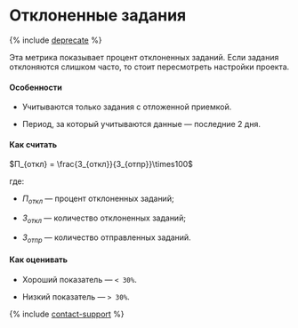 # Отклоненные задания

{% include [deprecate](../../../_includes/deprecate.md) %}

Эта метрика показывает процент отклоненных заданий. Если задания отклоняются слишком часто, то стоит пересмотреть настройки проекта.

#### Особенности

- Учитываются только задания с отложенной приемкой.

- Период, за который учитываются данные — последние 2 дня.

#### Как считать

$П_{откл} = \frac{З_{откл}}{З_{отпр}}\times100$

где:

- $П_{откл}$ — процент отклоненных заданий;

- $З_{откл}$ — количество отклоненных заданий;

- $З_{отпр}$ — количество отправленных заданий.

#### Как оценивать

- Хороший показатель — `< 30%`.

- Низкий показатель — `> 30%`.

{% include [contact-support](../../_includes/contact-support.md) %}